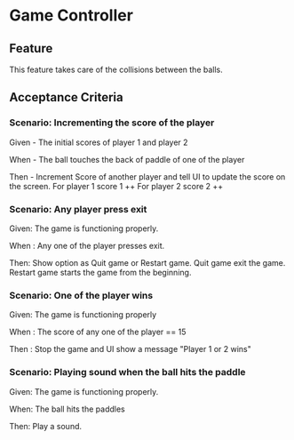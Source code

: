 # Game Controller

## Feature

This feature takes care of the collisions between the balls.

## Acceptance Criteria

### Scenario: Incrementing the score of the player

 Given - The initial scores of player 1 and player 2

 When - The ball touches the back of paddle of one of the player

 Then - Increment Score of another player and
 tell UI to update the score on the screen.
        For player 1 score 1 ++
        For player 2 score 2 ++

### Scenario: Any player press exit

 Given: The game is functioning properly.

 When : Any one of the player presses exit.

 Then: Show option as Quit game or Restart game.
       Quit game exit the game.
       Restart game starts the game from the beginning.

### Scenario: One of the player wins

 Given: The game is functioning properly

 When : The score of any one of the player == 15

 Then : Stop the game and UI show a message "Player 1 or 2 wins"

### Scenario: Playing sound when the ball hits the paddle

 Given: The game is functioning properly.

 When: The ball hits the paddles

 Then: Play a sound.
